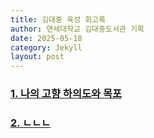 ```yaml
---
title: 김대중 육성 회고록
author: 연세대학교 김대중도서관 기획
date: 2025-05-18
category: Jekyll
layout: post
---
```


### [1. 나의 고향 하의도와 목포](./2025-05-18-book-001-001) 

### [2. ㄴㄴㄴ](./2025-05-18-book-001-002) 
